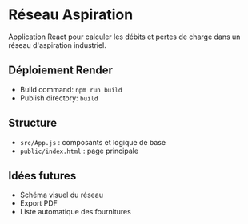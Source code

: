 # Réseau Aspiration

Application React pour calculer les débits et pertes de charge dans un réseau d'aspiration industriel.

## Déploiement Render

- Build command: `npm run build`
- Publish directory: `build`

## Structure

- `src/App.js` : composants et logique de base
- `public/index.html` : page principale

## Idées futures

- Schéma visuel du réseau
- Export PDF
- Liste automatique des fournitures
